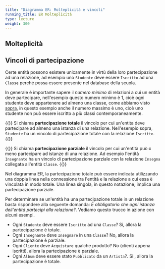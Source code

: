 ```yaml
---
title: "Diagramma ER: Molteplicità e vincoli"
running_title: ER Molteplicità
type: lecture
weight: 300
---
```


##  Molteplicità

## Vincoli di partecipazione
Certe entità possono esistere unicamente in virtù della loro partecipazione ad una relazione, ad esempio uno `Studente` deve essere `Iscritto` ad una `Classe` perché possa essere presente nel database della scuola. 

In generale è importante sapere il *numero minimo* di relazioni a cui un entità deve partecipare, nell'esempio questo numero minimo è 1, cioè ogni studente deve appartenere ad almeno una classe, come abbiamo visto [sopra](#molteplicità), in questo esempio anche il numero massimo è uno, cioè uno studente non può essere iscritto a più classi contemporaneamente. 

{{<def>}}
Si chiama **partecipazione totale** il vincolo per cui un'entita deve partecipare ad almeno una istanza di una relazione. Nell'esempio sopra, `Studente` ha un vincolo di partecipazione totale con la relazione `Iscritto`. 
{{</def>}}

{{<def>}}
Si chiama **partecipazione parziale** il vincolo per cui un'entità può o meno partecipare ad istanze di una relazione. Ad esempio l'entità `Insegnante` ha un vincolo di partecipazione parziale con la relazione `Insegna` collegata all'entità `Classe`.
{{</def>}}

Nel diagramma ER, la partecipazione totale può essere indicata utilizzando una doppia linea nella connessione tra l'entità e la relazione a cui essa è vincolata in modo totale. Una linea singola, in questo notazione, implica una partecipazione parziale.

Per determinare se un'entità ha una partecipazione totale in un relazione basta rispondere alla seguente domanda: *È obbligatorio che ogni istanza dell'entità partecipi alla relazione?*. Vediamo questo trucco in azione con alcuni esempi.
* Ogni `Studente` deve essere `Iscritto` ad una `Classe`? Si, allora la partecipazione è totale.
* Ogni `Insegnante` deve `Insegnare` in una `Classe`? No, allora la partecipazione è parziale.
* Ogni `Cliente` deve `Acquistare` qualche prodotto? No (clienti appena iscritti), allora la partecipazione è parziale.
* Ogni `Album` deve essere stato `Pubblicato` da un `Artista`?. Si , allora la partecipazione è totale.